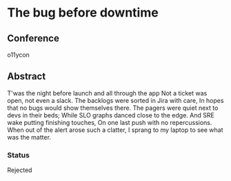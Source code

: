 # The bug before downtime

## Conference
o11ycon

## Abstract
T'was the night before launch and all through the app
Not a ticket was open, not even a slack.
The backlogs were sorted in Jira with care,
In hopes that no bugs would show themselves there.
The pagers were quiet next to devs in their beds;
While SLO graphs danced close to the edge.
And SRE wake putting finishing touches,
On one last push with no repercussions.
When out of the alert arose such a clatter,
I sprang to my laptop to see what was the matter.

### Status
Rejected
